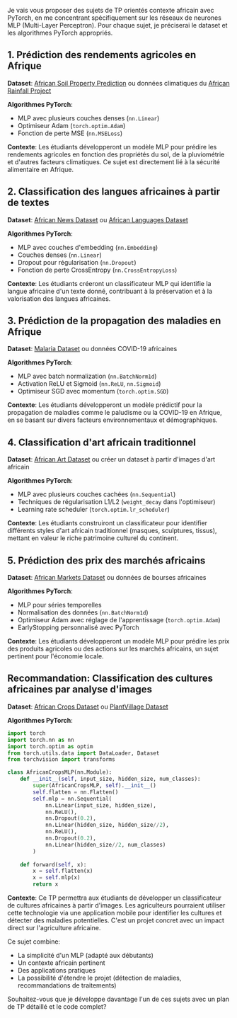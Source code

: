 Je vais vous proposer des sujets de TP orientés contexte africain avec PyTorch, en me concentrant spécifiquement sur les réseaux de neurones MLP (Multi-Layer Perceptron). Pour chaque sujet, je préciserai le dataset et les algorithmes PyTorch appropriés.

## 1. Prédiction des rendements agricoles en Afrique

**Dataset**: [African Soil Property Prediction](https://www.kaggle.com/c/afsis-soil-properties) ou données climatiques du [African Rainfall Project](https://www.kaggle.com/datasets/espenfolke/african-rainfall-data)

**Algorithmes PyTorch**:
- MLP avec plusieurs couches denses (`nn.Linear`)
- Optimiseur Adam (`torch.optim.Adam`)
- Fonction de perte MSE (`nn.MSELoss`)

**Contexte**: Les étudiants développeront un modèle MLP pour prédire les rendements agricoles en fonction des propriétés du sol, de la pluviométrie et d'autres facteurs climatiques. Ce sujet est directement lié à la sécurité alimentaire en Afrique.

## 2. Classification des langues africaines à partir de textes

**Dataset**: [African News Dataset](https://github.com/masakhane-io/masakhane-news) ou [African Languages Dataset](https://huggingface.co/datasets/african_language_corpus)

**Algorithmes PyTorch**:
- MLP avec couches d'embedding (`nn.Embedding`)
- Couches denses (`nn.Linear`)
- Dropout pour régularisation (`nn.Dropout`)
- Fonction de perte CrossEntropy (`nn.CrossEntropyLoss`)

**Contexte**: Les étudiants créeront un classificateur MLP qui identifie la langue africaine d'un texte donné, contribuant à la préservation et à la valorisation des langues africaines.

## 3. Prédiction de la propagation des maladies en Afrique

**Dataset**: [Malaria Dataset](https://www.kaggle.com/datasets/iarunava/cell-images-for-detecting-malaria) ou données COVID-19 africaines

**Algorithmes PyTorch**:
- MLP avec batch normalization (`nn.BatchNorm1d`)
- Activation ReLU et Sigmoid (`nn.ReLU`, `nn.Sigmoid`)
- Optimiseur SGD avec momentum (`torch.optim.SGD`)

**Contexte**: Les étudiants développeront un modèle prédictif pour la propagation de maladies comme le paludisme ou la COVID-19 en Afrique, en se basant sur divers facteurs environnementaux et démographiques.

## 4. Classification d'art africain traditionnel

**Dataset**: [African Art Dataset](https://www.kaggle.com/datasets/estelleaflalo/african-mask-classification) ou créer un dataset à partir d'images d'art africain

**Algorithmes PyTorch**:
- MLP avec plusieurs couches cachées (`nn.Sequential`)
- Techniques de régularisation L1/L2 (`weight_decay` dans l'optimiseur)
- Learning rate scheduler (`torch.optim.lr_scheduler`)

**Contexte**: Les étudiants construiront un classificateur pour identifier différents styles d'art africain traditionnel (masques, sculptures, tissus), mettant en valeur le riche patrimoine culturel du continent.

## 5. Prédiction des prix des marchés africains

**Dataset**: [African Markets Dataset](https://www.kaggle.com/datasets/mathurinache/african-food-prices) ou données de bourses africaines

**Algorithmes PyTorch**:
- MLP pour séries temporelles
- Normalisation des données (`nn.BatchNorm1d`)
- Optimiseur Adam avec réglage de l'apprentissage (`torch.optim.Adam`)
- EarlyStopping personnalisé avec PyTorch

**Contexte**: Les étudiants développeront un modèle MLP pour prédire les prix des produits agricoles ou des actions sur les marchés africains, un sujet pertinent pour l'économie locale.

## Recommandation: Classification des cultures africaines par analyse d'images

**Dataset**: [African Crops Dataset](https://www.kaggle.com/datasets/teddyummy/african-crops-image-dataset) ou [PlantVillage Dataset](https://www.kaggle.com/datasets/emmarex/plantdisease)

**Algorithmes PyTorch**:
```python
import torch
import torch.nn as nn
import torch.optim as optim
from torch.utils.data import DataLoader, Dataset
from torchvision import transforms

class AfricanCropsMLP(nn.Module):
    def __init__(self, input_size, hidden_size, num_classes):
        super(AfricanCropsMLP, self).__init__()
        self.flatten = nn.Flatten()
        self.mlp = nn.Sequential(
            nn.Linear(input_size, hidden_size),
            nn.ReLU(),
            nn.Dropout(0.2),
            nn.Linear(hidden_size, hidden_size//2),
            nn.ReLU(),
            nn.Dropout(0.2),
            nn.Linear(hidden_size//2, num_classes)
        )
        
    def forward(self, x):
        x = self.flatten(x)
        x = self.mlp(x)
        return x
```

**Contexte**: Ce TP permettra aux étudiants de développer un classificateur de cultures africaines à partir d'images. Les agriculteurs pourraient utiliser cette technologie via une application mobile pour identifier les cultures et détecter des maladies potentielles. C'est un projet concret avec un impact direct sur l'agriculture africaine.

Ce sujet combine:
- La simplicité d'un MLP (adapté aux débutants)
- Un contexte africain pertinent
- Des applications pratiques
- La possibilité d'étendre le projet (détection de maladies, recommandations de traitements)

Souhaitez-vous que je développe davantage l'un de ces sujets avec un plan de TP détaillé et le code complet?
